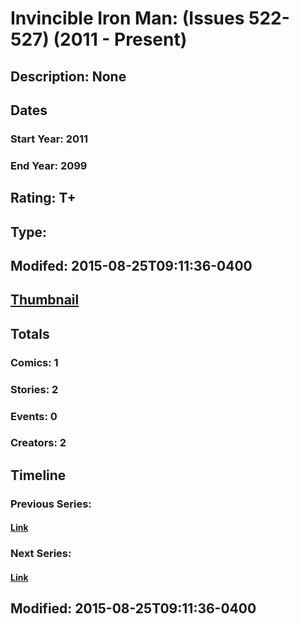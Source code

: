 # Invincible Iron Man: (Issues 522-527) (2011 - Present)
## Description: None
## Dates
### Start Year: 2011
### End Year: 2099
## Rating: T+
## Type: 
## Modifed: 2015-08-25T09:11:36-0400
## [Thumbnail](http://i.annihil.us/u/prod/marvel/i/mg/b/40/image_not_available.jpg)
## Totals
### Comics: 1
### Stories: 2
### Events: 0
### Creators: 2
## Timeline
### Previous Series: 
#### [Link]()
### Next Series: 
#### [Link]()
## Modified: 2015-08-25T09:11:36-0400
